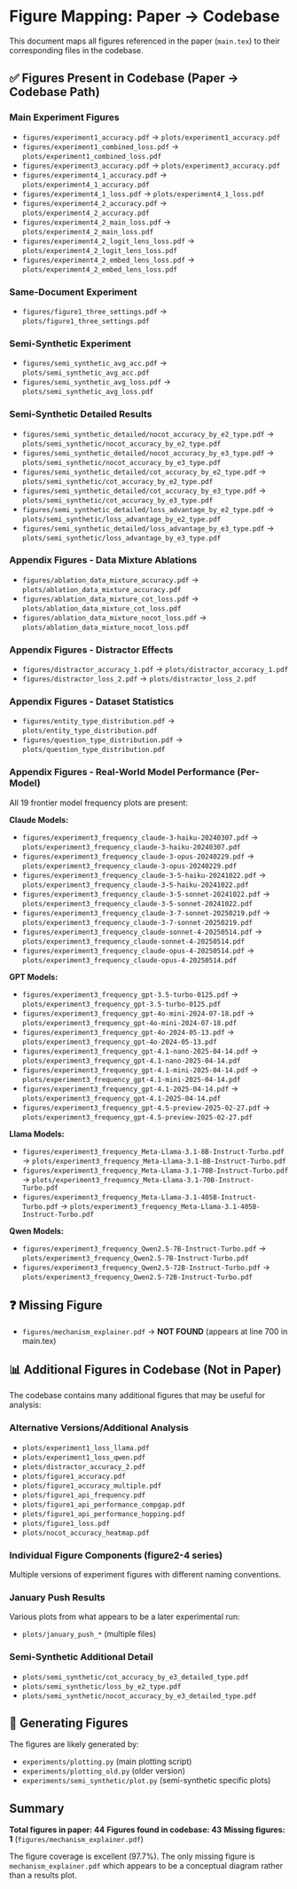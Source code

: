 # Figure Mapping: Paper → Codebase

This document maps all figures referenced in the paper (`main.tex`) to their corresponding files in the codebase.

## ✅ Figures Present in Codebase (Paper → Codebase Path)

### Main Experiment Figures
- `figures/experiment1_accuracy.pdf` → `plots/experiment1_accuracy.pdf`
- `figures/experiment1_combined_loss.pdf` → `plots/experiment1_combined_loss.pdf`
- `figures/experiment3_accuracy.pdf` → `plots/experiment3_accuracy.pdf`
- `figures/experiment4_1_accuracy.pdf` → `plots/experiment4_1_accuracy.pdf`
- `figures/experiment4_1_loss.pdf` → `plots/experiment4_1_loss.pdf`
- `figures/experiment4_2_accuracy.pdf` → `plots/experiment4_2_accuracy.pdf`
- `figures/experiment4_2_main_loss.pdf` → `plots/experiment4_2_main_loss.pdf`
- `figures/experiment4_2_logit_lens_loss.pdf` → `plots/experiment4_2_logit_lens_loss.pdf`
- `figures/experiment4_2_embed_lens_loss.pdf` → `plots/experiment4_2_embed_lens_loss.pdf`

### Same-Document Experiment
- `figures/figure1_three_settings.pdf` → `plots/figure1_three_settings.pdf`

### Semi-Synthetic Experiment
- `figures/semi_synthetic_avg_acc.pdf` → `plots/semi_synthetic_avg_acc.pdf`
- `figures/semi_synthetic_avg_loss.pdf` → `plots/semi_synthetic_avg_loss.pdf`

### Semi-Synthetic Detailed Results
- `figures/semi_synthetic_detailed/nocot_accuracy_by_e2_type.pdf` → `plots/semi_synthetic/nocot_accuracy_by_e2_type.pdf`
- `figures/semi_synthetic_detailed/nocot_accuracy_by_e3_type.pdf` → `plots/semi_synthetic/nocot_accuracy_by_e3_type.pdf`
- `figures/semi_synthetic_detailed/cot_accuracy_by_e2_type.pdf` → `plots/semi_synthetic/cot_accuracy_by_e2_type.pdf`
- `figures/semi_synthetic_detailed/cot_accuracy_by_e3_type.pdf` → `plots/semi_synthetic/cot_accuracy_by_e3_type.pdf`
- `figures/semi_synthetic_detailed/loss_advantage_by_e2_type.pdf` → `plots/semi_synthetic/loss_advantage_by_e2_type.pdf`
- `figures/semi_synthetic_detailed/loss_advantage_by_e3_type.pdf` → `plots/semi_synthetic/loss_advantage_by_e3_type.pdf`

### Appendix Figures - Data Mixture Ablations
- `figures/ablation_data_mixture_accuracy.pdf` → `plots/ablation_data_mixture_accuracy.pdf`
- `figures/ablation_data_mixture_cot_loss.pdf` → `plots/ablation_data_mixture_cot_loss.pdf`
- `figures/ablation_data_mixture_nocot_loss.pdf` → `plots/ablation_data_mixture_nocot_loss.pdf`

### Appendix Figures - Distractor Effects
- `figures/distractor_accuracy_1.pdf` → `plots/distractor_accuracy_1.pdf`
- `figures/distractor_loss_2.pdf` → `plots/distractor_loss_2.pdf`

### Appendix Figures - Dataset Statistics
- `figures/entity_type_distribution.pdf` → `plots/entity_type_distribution.pdf`
- `figures/question_type_distribution.pdf` → `plots/question_type_distribution.pdf`

### Appendix Figures - Real-World Model Performance (Per-Model)
All 19 frontier model frequency plots are present:

**Claude Models:**
- `figures/experiment3_frequency_claude-3-haiku-20240307.pdf` → `plots/experiment3_frequency_claude-3-haiku-20240307.pdf`
- `figures/experiment3_frequency_claude-3-opus-20240229.pdf` → `plots/experiment3_frequency_claude-3-opus-20240229.pdf`
- `figures/experiment3_frequency_claude-3-5-haiku-20241022.pdf` → `plots/experiment3_frequency_claude-3-5-haiku-20241022.pdf`
- `figures/experiment3_frequency_claude-3-5-sonnet-20241022.pdf` → `plots/experiment3_frequency_claude-3-5-sonnet-20241022.pdf`
- `figures/experiment3_frequency_claude-3-7-sonnet-20250219.pdf` → `plots/experiment3_frequency_claude-3-7-sonnet-20250219.pdf`
- `figures/experiment3_frequency_claude-sonnet-4-20250514.pdf` → `plots/experiment3_frequency_claude-sonnet-4-20250514.pdf`
- `figures/experiment3_frequency_claude-opus-4-20250514.pdf` → `plots/experiment3_frequency_claude-opus-4-20250514.pdf`

**GPT Models:**
- `figures/experiment3_frequency_gpt-3.5-turbo-0125.pdf` → `plots/experiment3_frequency_gpt-3.5-turbo-0125.pdf`
- `figures/experiment3_frequency_gpt-4o-mini-2024-07-18.pdf` → `plots/experiment3_frequency_gpt-4o-mini-2024-07-18.pdf`
- `figures/experiment3_frequency_gpt-4o-2024-05-13.pdf` → `plots/experiment3_frequency_gpt-4o-2024-05-13.pdf`
- `figures/experiment3_frequency_gpt-4.1-nano-2025-04-14.pdf` → `plots/experiment3_frequency_gpt-4.1-nano-2025-04-14.pdf`
- `figures/experiment3_frequency_gpt-4.1-mini-2025-04-14.pdf` → `plots/experiment3_frequency_gpt-4.1-mini-2025-04-14.pdf`
- `figures/experiment3_frequency_gpt-4.1-2025-04-14.pdf` → `plots/experiment3_frequency_gpt-4.1-2025-04-14.pdf`
- `figures/experiment3_frequency_gpt-4.5-preview-2025-02-27.pdf` → `plots/experiment3_frequency_gpt-4.5-preview-2025-02-27.pdf`

**Llama Models:**
- `figures/experiment3_frequency_Meta-Llama-3.1-8B-Instruct-Turbo.pdf` → `plots/experiment3_frequency_Meta-Llama-3.1-8B-Instruct-Turbo.pdf`
- `figures/experiment3_frequency_Meta-Llama-3.1-70B-Instruct-Turbo.pdf` → `plots/experiment3_frequency_Meta-Llama-3.1-70B-Instruct-Turbo.pdf`
- `figures/experiment3_frequency_Meta-Llama-3.1-405B-Instruct-Turbo.pdf` → `plots/experiment3_frequency_Meta-Llama-3.1-405B-Instruct-Turbo.pdf`

**Qwen Models:**
- `figures/experiment3_frequency_Qwen2.5-7B-Instruct-Turbo.pdf` → `plots/experiment3_frequency_Qwen2.5-7B-Instruct-Turbo.pdf`
- `figures/experiment3_frequency_Qwen2.5-72B-Instruct-Turbo.pdf` → `plots/experiment3_frequency_Qwen2.5-72B-Instruct-Turbo.pdf`

## ❓ Missing Figure

- `figures/mechanism_explainer.pdf` → **NOT FOUND** (appears at line 700 in main.tex)

## 📊 Additional Figures in Codebase (Not in Paper)

The codebase contains many additional figures that may be useful for analysis:

### Alternative Versions/Additional Analysis
- `plots/experiment1_loss_llama.pdf`
- `plots/experiment1_loss_qwen.pdf`
- `plots/distractor_accuracy_2.pdf`
- `plots/figure1_accuracy.pdf`
- `plots/figure1_accuracy_multiple.pdf`
- `plots/figure1_api_frequency.pdf`
- `plots/figure1_api_performance_compgap.pdf`
- `plots/figure1_api_performance_hopping.pdf`
- `plots/figure1_loss.pdf`
- `plots/nocot_accuracy_heatmap.pdf`

### Individual Figure Components (figure2-4 series)
Multiple versions of experiment figures with different naming conventions.

### January Push Results
Various plots from what appears to be a later experimental run:
- `plots/january_push_*` (multiple files)

### Semi-Synthetic Additional Detail
- `plots/semi_synthetic/cot_accuracy_by_e3_detailed_type.pdf`
- `plots/semi_synthetic/loss_by_e2_type.pdf`
- `plots/semi_synthetic/nocot_accuracy_by_e3_detailed_type.pdf`

## 🔧 Generating Figures

The figures are likely generated by:
- `experiments/plotting.py` (main plotting script)
- `experiments/plotting_old.py` (older version)
- `experiments/semi_synthetic/plot.py` (semi-synthetic specific plots)

## Summary

**Total figures in paper: 44**
**Figures found in codebase: 43**
**Missing figures: 1** (`figures/mechanism_explainer.pdf`)

The figure coverage is excellent (97.7%). The only missing figure is `mechanism_explainer.pdf` which appears to be a conceptual diagram rather than a results plot.